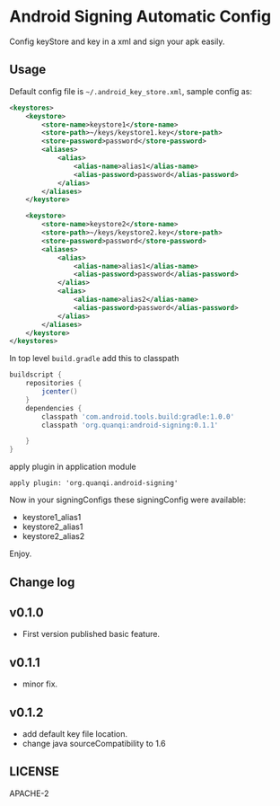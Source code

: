 # Android Signing Automatic Config

Config keyStore and key in a xml and sign your apk easily.

## Usage

Default config file is `~/.android_key_store.xml`, sample config as:

``` xml
<keystores>
    <keystore>
        <store-name>keystore1</store-name>
        <store-path>~/keys/keystore1.key</store-path>
        <store-password>password</store-password>
        <aliases>
            <alias>
                <alias-name>alias1</alias-name>
                <alias-password>password</alias-password>
            </alias>
        </aliases>
    </keystore>

    <keystore>
        <store-name>keystore2</store-name>
        <store-path>~/keys/keystore2.key</store-path>
        <store-password>password</store-password>
        <aliases>
            <alias>
                <alias-name>alias1</alias-name>
                <alias-password>password</alias-password>
            </alias>
            <alias>
                <alias-name>alias2</alias-name>
                <alias-password>password</alias-password>
            </alias>
        </aliases>
    </keystore>
</keystores>

```

In top level `build.gradle` add this to classpath
``` groovy
buildscript {
    repositories {
        jcenter()
    }
    dependencies {
        classpath 'com.android.tools.build:gradle:1.0.0'
        classpath 'org.quanqi:android-signing:0.1.1'

    }
}
```

apply plugin in application module

```
apply plugin: 'org.quanqi.android-signing'
```

Now in your signingConfigs these signingConfig were available:
* keystore1_alias1
* keystore2_alias1
* keystore2_alias2

Enjoy.

## Change log

## v0.1.0
* First version published basic feature.

## v0.1.1
* minor fix.

## v0.1.2
* add default key file location.
* change java sourceCompatibility to 1.6

## LICENSE

APACHE-2